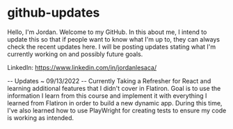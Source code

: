 # github-updates

Hello, I'm Jordan. Welcome to my GitHub. In this about me, I intend to update this so that if people want to know what I'm up to, they can always check the recent updates here. I will be posting updates stating what I'm currently working on and possibly future goals. 

LinkedIn: https://www.linkedin.com/in/jordanlesaca/



-- Updates ~ 09/13/2022 -- 
Currently Taking a Refresher for React and learning additional features that I didn't cover in Flatiron. 
Goal is to use the information I learn from this course and implement it with everything I learned from Flatiron in order to build a new dynamic app. 
During this time, I've also learned how to use PlayWright for creating tests to ensure my code is working as intended. 